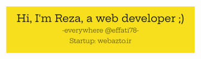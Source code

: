 <div align="center">
	
[![Hi there, I'm Reza!](https://github.com/effati78/effati78/blob/main/poster.png)](https://webazto.ir)
	
<!-- [![Twitter](https://img.shields.io/badge/-Twitter-40C057?style=flat-square&logo=Twitter&logoColor=ffffff&textColor=ffffff)](https://twitter.com/effati78)
[![Instagram](https://img.shields.io/badge/-Instagram-40C057?style=flat-square&logo=Instagram&logoColor=ffffff&textColor=ffffff)](https://Instagram.com/effati78)
[![Linkedin](https://img.shields.io/badge/-Linkedin-40C057?style=flat-square&logo=linkedin&logoColor=ffffff&textColor=ffffff)](https://www.linkedin.com/in/reza-effati/)
[![Telegram](https://img.shields.io/badge/-Telegram-40C057?style=flat-square&logo=Telegram&logoColor=ffffff&textColor=ffffff)](https://t.me/effati78)
[![Email](https://img.shields.io/badge/-Email-40C057?style=flat-square&logo=Gmail&logoColor=ffffff&textColor=ffffff)](mailto:effati78@pm.me)
 -->
</div>

<!-- <div align="center">

[![Buy me a coffee](https://img.shields.io/badge/-Buy_me_a_coffee-8D6852?style=flat-square&logo=java&logoColor=ffffff&textColor=ffffff)](http://www.coffeete.ir/effati78)

</div> -->
